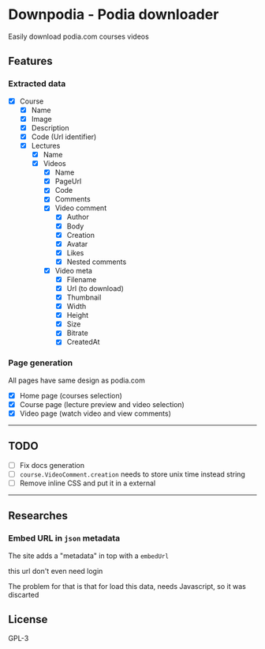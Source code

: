 # Downpodia - Podia downloader

Easily download podia.com courses videos

## Features

### **Extracted data**
- [x] Course
  - [x] Name
  - [x] Image
  - [x] Description
  - [x] Code (Url identifier)
  - [x] Lectures
    - [x] Name
    - [x] Videos
      - [x] Name
      - [x] PageUrl
      - [x] Code
      - [x] Comments
      - [x] Video comment
        - [x] Author
        - [x] Body
        - [x] Creation
        - [x] Avatar
        - [x] Likes
        - [x] Nested comments
      - [x] Video meta
        - [x] Filename
        - [x] Url (to download)
        - [x] Thumbnail
        - [x] Width
        - [x] Height
        - [x] Size
        - [x] Bitrate
        - [x] CreatedAt

### Page generation
All pages have same design as podia.com
- [x] Home page (courses selection)
- [x] Course page (lecture preview and video selection)
- [x] Video page (watch video and view comments)

---

## TODO

- [ ] Fix docs generation
- [ ] `course.VideoComment.creation` needs to store unix time instead string
- [ ] Remove inline CSS and put it in a external

---

## Researches
<!--
### Podia website is a `Wordpress` site
If you access `/wp-admin` you get a message that your browser was been blocked.
But it doesn't

The pages uses the `storefront` script, which is a `Wordpress` theme
```html
<script src="https://cdn.podia.com/packs/js/storefront/index-b83927663680684733fc.js" data-turbo-track="reload"></script>
```

And it loads images from wp.com
-->
### Embed URL in `json` metadata
The site adds a "metadata" in top with a `embedUrl`

this url don't even need login

The problem for that is that for load this data, needs Javascript, so it was discarted

## License

GPL-3
